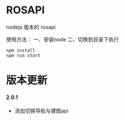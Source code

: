 # ROSAPI

nodejs 版本的 rosapi

使用方法：
一、安装node
二、切换到目录下执行
```
npm install
npm run start
```

# 版本更新
#### 2.0.1
- 添加切换导航与建图api
